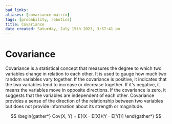 ```yaml
---
bad_links: 
aliases: [covariance matrix]
tags: [probability, robotics]
title: Covariance
date created: Saturday, July 15th 2023, 3:57:41 pm
---
```

# Covariance

Covariance is a statistical concept that measures the degree to which two variables change in relation to each other. It is used to gauge how much two random variables vary together. If the covariance is positive, it indicates that the two variables tend to increase or decrease together. If it's negative, it means the variables move in opposite directions. If the covariance is zero, it suggests that the variables are independent of each other. Covariance provides a sense of the direction of the relationship between two variables but does not provide information about its strength or magnitude.

$$
\begin{gather*} 
Cov(X, Y) = E[(X - E[X])(Y - E[Y])]
\end{gather*}
$$
